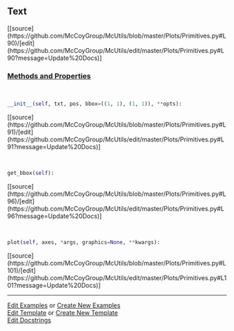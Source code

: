 ## <a id="McUtils.Plots.Primitives.Text">Text</a> 
<div class="docs-source-link" markdown="1">
[[source](https://github.com/McCoyGroup/McUtils/blob/master/Plots/Primitives.py#L90)/[edit](https://github.com/McCoyGroup/McUtils/edit/master/Plots/Primitives.py#L90?message=Update%20Docs)]
</div>



<div class="collapsible-section">
 <div class="collapsible-section collapsible-section-header" markdown="1">
 
### <a class="collapse-link" data-toggle="collapse" href="#methods">Methods and Properties</a> <a class="float-right" data-toggle="collapse" href="#methods"><i class="fa fa-chevron-down"></i></a>

 </div>
 <div class="collapsible-section collapsible-section-body collapse" id="methods" markdown="1">

<a id="McUtils.Plots.Primitives.Text.__init__" class="docs-object-method">&nbsp;</a> 
```python
__init__(self, txt, pos, bbox=((1, 1), (1, 1)), **opts): 
```
<div class="docs-source-link" markdown="1">
[[source](https://github.com/McCoyGroup/McUtils/blob/master/Plots/Primitives.py#L91)/[edit](https://github.com/McCoyGroup/McUtils/edit/master/Plots/Primitives.py#L91?message=Update%20Docs)]
</div>

<a id="McUtils.Plots.Primitives.Text.get_bbox" class="docs-object-method">&nbsp;</a> 
```python
get_bbox(self): 
```
<div class="docs-source-link" markdown="1">
[[source](https://github.com/McCoyGroup/McUtils/blob/master/Plots/Primitives.py#L96)/[edit](https://github.com/McCoyGroup/McUtils/edit/master/Plots/Primitives.py#L96?message=Update%20Docs)]
</div>

<a id="McUtils.Plots.Primitives.Text.plot" class="docs-object-method">&nbsp;</a> 
```python
plot(self, axes, *args, graphics=None, **kwargs): 
```
<div class="docs-source-link" markdown="1">
[[source](https://github.com/McCoyGroup/McUtils/blob/master/Plots/Primitives.py#L101)/[edit](https://github.com/McCoyGroup/McUtils/edit/master/Plots/Primitives.py#L101?message=Update%20Docs)]
</div>

 </div>
</div>




___

[Edit Examples](https://github.com/McCoyGroup/McUtils/edit/gh-pages/ci/examples/McUtils/Plots/Primitives/Text.md) or 
[Create New Examples](https://github.com/McCoyGroup/McUtils/new/gh-pages/?filename=ci/examples/McUtils/Plots/Primitives/Text.md) <br/>
[Edit Template](https://github.com/McCoyGroup/McUtils/edit/gh-pages/ci/docs/McUtils/Plots/Primitives/Text.md) or 
[Create New Template](https://github.com/McCoyGroup/McUtils/new/gh-pages/?filename=ci/docs/templates/McUtils/Plots/Primitives/Text.md) <br/>
[Edit Docstrings](https://github.com/McCoyGroup/McUtils/edit/master/Plots/Primitives.py#L90?message=Update%20Docs)